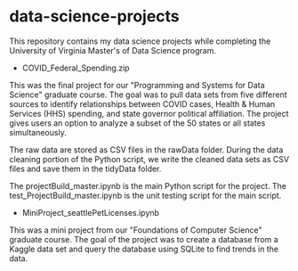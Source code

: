 # data-science-projects
This repository contains my data science projects while completing the University of Virginia Master's of Data Science program.

- COVID_Federal_Spending.zip

This was the final project for our "Programming and Systems for Data Science" graduate course. The goal was to pull data sets from five different sources to identify relationships between COVID cases, Health & Human Services (HHS) spending, and state governor political affiliation. The project gives users an option to analyze a subset of the 50 states or all states simultaneously. 

The raw data are stored as CSV files in the rawData folder. During the data cleaning portion of the Python script, we write the cleaned data sets as CSV files and save them in the tidyData folder. 

The projectBuild_master.ipynb is the main Python script for the project. The test_ProjectBuild_master.ipynb is the unit testing script for the main script.


- MiniProject_seattlePetLicenses.ipynb

This was a mini project from our "Foundations of Computer Science" graduate course. The goal of the project was to create a database from a Kaggle data set and query the database using SQLite to find trends in the data.
